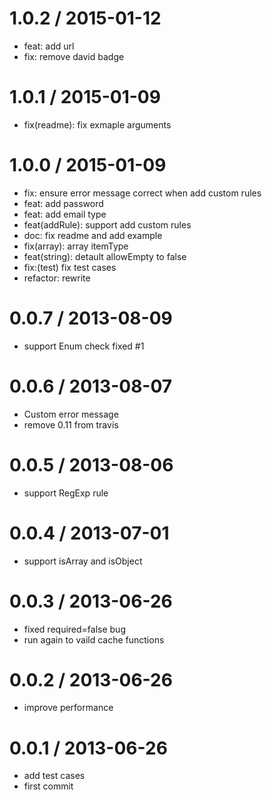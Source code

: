 
1.0.2 / 2015-01-12
==================

 * feat: add url
 * fix: remove david badge

1.0.1 / 2015-01-09
==================

  * fix(readme): fix exmaple arguments

1.0.0 / 2015-01-09
==================

 * fix: ensure error message correct when add custom rules
 * feat: add password
 * feat: add email type
 * feat(addRule): support add custom rules
 * doc: fix readme and add example
 * fix(array): array itemType
 * feat(string): detault allowEmpty to false
 * fix:(test) fix test cases
 * refactor: rewrite

0.0.7 / 2013-08-09 
==================

  * support Enum check fixed #1

0.0.6 / 2013-08-07 
==================

  * Custom error message
  * remove 0.11 from travis

0.0.5 / 2013-08-06 
==================

  * support RegExp rule

0.0.4 / 2013-07-01 
==================

  * support isArray and isObject

0.0.3 / 2013-06-26 
==================

  * fixed required=false bug
  * run again to vaild cache functions

0.0.2 / 2013-06-26 
==================

  * improve performance

0.0.1 / 2013-06-26 
==================

  * add test cases
  * first commit
